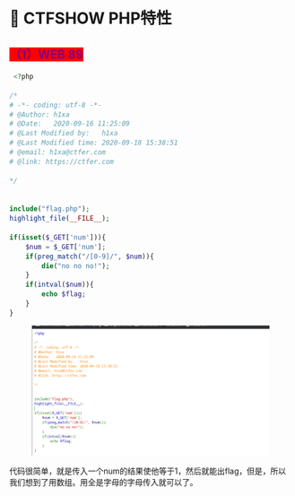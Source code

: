 # 🏈 CTFSHOW PHP特性

## <mark style="color:purple;background-color:red;">（1）WEB 89</mark>

```php
 <?php

/*
# -*- coding: utf-8 -*-
# @Author: h1xa
# @Date:   2020-09-16 11:25:09
# @Last Modified by:   h1xa
# @Last Modified time: 2020-09-18 15:38:51
# @email: h1xa@ctfer.com
# @link: https://ctfer.com

*/


include("flag.php");
highlight_file(__FILE__);

if(isset($_GET['num'])){
    $num = $_GET['num'];
    if(preg_match("/[0-9]/", $num)){
        die("no no no!");
    }
    if(intval($num)){
        echo $flag;
    }
} 
```

<figure><img src="../.gitbook/assets/image (5) (1).png" alt=""><figcaption></figcaption></figure>

代码很简单，就是传入一个num的结果使他等于1，然后就能出flag，但是，所以我们想到了用数组。用全是字母的字母传入就可以了。



